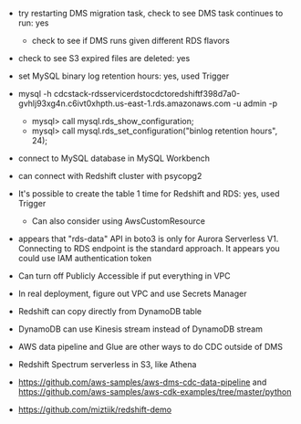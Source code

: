* try restarting DMS migration task, check to see DMS task continues to run: yes
    * check to see if DMS runs given different RDS flavors
* check to see S3 expired files are deleted: yes
* set MySQL binary log retention hours: yes, used Trigger
* mysql -h cdcstack-rdsservicerdstocdctoredshiftf398d7a0-gvhlj93xg4n.c6ivt0xhpth.us-east-1.rds.amazonaws.com -u admin -p
    * mysql> call mysql.rds_show_configuration;
    * mysql> call mysql.rds_set_configuration("binlog retention hours", 24);
* connect to MySQL database in MySQL Workbench
* can connect with Redshift cluster with psycopg2
* It's possible to create the table 1 time for Redshift and RDS: yes, used Trigger
    * Can also consider using AwsCustomResource
* appears that "rds-data" API in boto3 is only for Aurora Serverless V1. Connecting to RDS endpoint is the standard approach. It appears you could use IAM authentication token
* Can turn off Publicly Accessible if put everything in VPC
* In real deployment, figure out VPC and use Secrets Manager 

* Redshift can copy directly from DynamoDB table
* DynamoDB can use Kinesis stream instead of DynamoDB stream
* AWS data pipeline and Glue are other ways to do CDC outside of DMS
* Redshift Spectrum serverless in S3, like Athena

* https://github.com/aws-samples/aws-dms-cdc-data-pipeline and https://github.com/aws-samples/aws-cdk-examples/tree/master/python
* https://github.com/miztiik/redshift-demo
